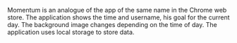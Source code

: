 Momentum is an analogue of the app of the same name in the Chrome web store. The application shows the time and username, his goal for the current day. The background image changes depending on the time of day. The application uses local storage to store data.
